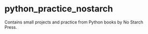 # python_practice_nostarch
Contains small projects and practice from Python books by No Starch Press. 
